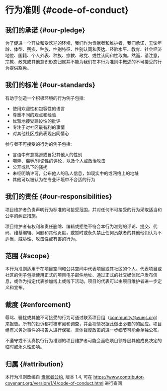 # 行为准则 {#code-of-conduct}

## 我们的承诺 {#our-pledge}

为了促进一个开放和受欢迎的环境，我们作为贡献者和维护者，我们承诺，无论年龄、体型、残疾、种族、性别特征、性别认同和表达、经验水平、教育、社会经济地位、国籍、个人外表、种族、宗教、政党、或性认同和性取向。然而，请注意，宗教、政党或其他意识形态归属并不能为我们在本行为准则中概述的不可接受的行为提供豁免。

## 我们的标准 {#our-standards}

有助于创造一个积极环境的行为例子包括:

- 使用欢迎性和包容性的语言
- 尊重不同的观点和经验
- 优雅地接受建设性的批评
- 专注于对社区最有利的事情
- 对其他社区成员表现出同情心

参与者不可接受的行为的例子包括:

- 言语中有意挑逗或冒犯其他人的性别
- 嘲弄、侮辱/诽谤性的评论，以及个人或政治攻击
- 公开或私下的骚扰
- 未经明确许可，公布他人的私人信息，如现实中的或网络上的地址
- 其他可以被认为在专业环境中不合适的行为

## 我们的责任 {#our-responsibilities}

项目维护者负责声明行为标准的可接受范围，并对任何不可接受的行为采取适当和公平的纠正措施。

项目维护者有权利和责任删除、编辑或拒绝不符合本行为准则的评论、提交、代码、维基编辑、问题和其他贡献，或暂时或永久禁止任何贡献者的其他他们认为不适当、威胁性、攻击性或有害的行为。

## 范围 {#scope}

本行为准则适用于在项目空间和公共空间中代表项目或其社区的个人。代表项目或社区的例子包括使用正式的项目电子邮件地址、通过正式的社交媒体账户发布信息，或作为指定代表参加线上或线下活动。项目的代表可以由项目维护者进一步定义和宣布。

## 裁度 {#enforcement}

辱骂、骚扰或其他不可接受的行为可通过联系项目组（community@vuejs.org）来报告。所有的投诉都将被审阅和调查，并会视情况据此做出必要的的回应。项目组有义务对事件的报告人进行保密。具体裁度政策的进一步细节可能会单独公布。

不遵守或不认真执行行为准则的项目维护者可能会面临项目领导层其他成员决定的临时或永久性影响。

## 归属 {#attribution}

本行为准则改编自 [贡献者公约][homepage], 版本 1.4, 可在 https://www.contributor-covenant.org/version/1/4/code-of-conduct.html 进行查阅

[homepage]: https://www.contributor-covenant.org
